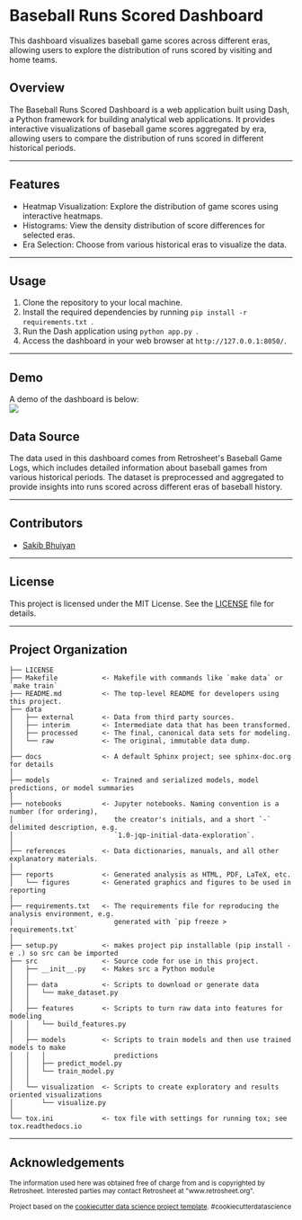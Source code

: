 Baseball Runs Scored Dashboard
==============================


This dashboard visualizes baseball game scores across different eras, allowing users to explore the distribution of runs scored by visiting and home teams.

<h2>Overview</h2>
The Baseball Runs Scored Dashboard is a web application built using Dash, a Python framework for building analytical web applications. It provides interactive visualizations of baseball game scores aggregated by era, allowing users to compare the distribution of runs scored in different historical periods.

--------

<h2>Features</h2>
<ul>
    <li>Heatmap Visualization: Explore the distribution of game scores using interactive heatmaps.
    <li>Histograms: View the density distribution of score differences for selected eras.
    <li>Era Selection: Choose from various historical eras to visualize the data.
</ul>

--------

<h2>Usage</h2>
<ol>
    <li>Clone the repository to your local machine.
    <li>Install the required dependencies by running <code>pip install -r requirements.txt </code>.
    <li>Run the Dash application using <code>python app.py </code>.
    <li>Access the dashboard in your web browser at <code>http://127.0.0.1:8050/</code>.
</ol>

--------

<h2> Demo </h2>
A demo of the dashboard is below: 
<br>
<img src="reports/figures/dash_app_gif.gif">

<h2>Data Source</h2>
The data used in this dashboard comes from Retrosheet's Baseball Game Logs, which includes detailed information about baseball games from various historical periods. The dataset is preprocessed and aggregated to provide insights into runs scored across different eras of baseball history.

--------

<h2>Contributors</h2>
<ul>
    <li><a href="https://github.com/sakibkbhuiyan">Sakib Bhuiyan</a>
</ul>

--------

<h2>License</h2>
This project is licensed under the MIT License. See the <a href="LICENSE">LICENSE</a> file for details.

--------

<h2>Project Organization</h2>

    ├── LICENSE
    ├── Makefile           <- Makefile with commands like `make data` or `make train`
    ├── README.md          <- The top-level README for developers using this project.
    ├── data
    │   ├── external       <- Data from third party sources.
    │   ├── interim        <- Intermediate data that has been transformed.
    │   ├── processed      <- The final, canonical data sets for modeling.
    │   └── raw            <- The original, immutable data dump.
    │
    ├── docs               <- A default Sphinx project; see sphinx-doc.org for details
    │
    ├── models             <- Trained and serialized models, model predictions, or model summaries
    │
    ├── notebooks          <- Jupyter notebooks. Naming convention is a number (for ordering),
    │                         the creator's initials, and a short `-` delimited description, e.g.
    │                         `1.0-jqp-initial-data-exploration`.
    │
    ├── references         <- Data dictionaries, manuals, and all other explanatory materials.
    │
    ├── reports            <- Generated analysis as HTML, PDF, LaTeX, etc.
    │   └── figures        <- Generated graphics and figures to be used in reporting
    │
    ├── requirements.txt   <- The requirements file for reproducing the analysis environment, e.g.
    │                         generated with `pip freeze > requirements.txt`
    │
    ├── setup.py           <- makes project pip installable (pip install -e .) so src can be imported
    ├── src                <- Source code for use in this project.
    │   ├── __init__.py    <- Makes src a Python module
    │   │
    │   ├── data           <- Scripts to download or generate data
    │   │   └── make_dataset.py
    │   │
    │   ├── features       <- Scripts to turn raw data into features for modeling
    │   │   └── build_features.py
    │   │
    │   ├── models         <- Scripts to train models and then use trained models to make
    │   │   │                 predictions
    │   │   ├── predict_model.py
    │   │   └── train_model.py
    │   │
    │   └── visualization  <- Scripts to create exploratory and results oriented visualizations
    │       └── visualize.py
    │
    └── tox.ini            <- tox file with settings for running tox; see tox.readthedocs.io


--------

<h2>Acknowledgements</h2>
<p><small>The information used here was obtained free of charge from and is copyrighted by Retrosheet.  Interested parties may contact Retrosheet at "www.retrosheet.org". </small></p>
<p><small>Project based on the <a target="_blank" href="https://drivendata.github.io/cookiecutter-data-science/">cookiecutter data science project template</a>. #cookiecutterdatascience</small></p>
